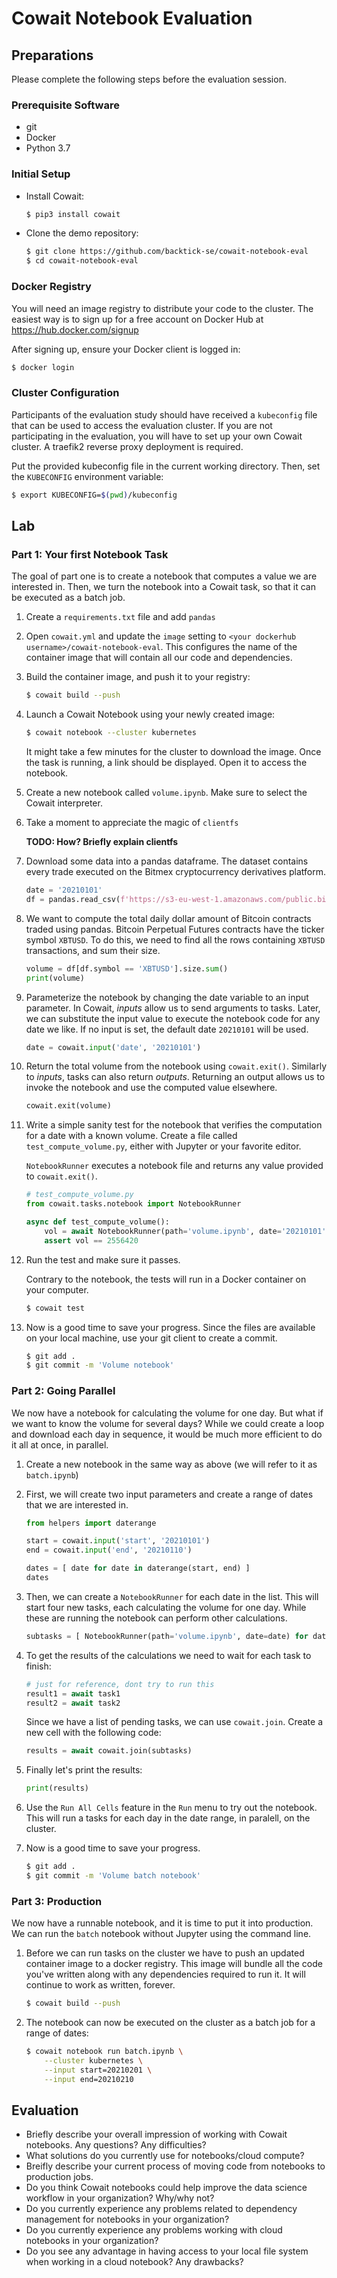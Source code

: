 # Cowait Notebook Evaluation

## Preparations

Please complete the following steps before the evaluation session.

### Prerequisite Software
- git
- Docker
- Python 3.7

### Initial Setup
- Install Cowait:
  ```bash
  $ pip3 install cowait
  ```
- Clone the demo repository:
  ```bash
  $ git clone https://github.com/backtick-se/cowait-notebook-eval
  $ cd cowait-notebook-eval
  ```

### Docker Registry

You will need an image registry to distribute your code to the cluster. The easiest way is to sign up for a free account on Docker Hub at https://hub.docker.com/signup 

After signing up, ensure your Docker client is logged in:

```bash
$ docker login
```

### Cluster Configuration

Participants of the evaluation study should have received a `kubeconfig` file that can be used to access the evaluation cluster. If you are not participating in the evaluation, you will have to set up your own Cowait cluster. A traefik2 reverse proxy deployment is required.

Put the provided kubeconfig file in the current working directory. Then, set the `KUBECONFIG` environment variable:
```bash
$ export KUBECONFIG=$(pwd)/kubeconfig
```

## Lab

### Part 1: Your first Notebook Task

The goal of part one is to create a notebook that computes a value we are interested in. Then, we turn the notebook into a Cowait task, so that it can be executed as a batch job.

1. Create a `requirements.txt` file and add `pandas`

1. Open `cowait.yml` and update the `image` setting to `<your dockerhub username>/cowait-notebook-eval`. This configures the name of the container image that will contain all our code and dependencies.

1. Build the container image, and push it to your registry:
   ```bash
   $ cowait build --push
   ```

1. Launch a Cowait Notebook using your newly created image: 
   ```bash
   $ cowait notebook --cluster kubernetes
   ```
   It might take a few minutes for the cluster to download the image. Once the task is running, a link should be displayed. Open it to access the notebook.

1. Create a new notebook called `volume.ipynb`. Make sure to select the Cowait interpreter.

1. Take a moment to appreciate the magic of `clientfs`

   **TODO: How? Briefly explain clientfs**

1. Download some data into a pandas dataframe. The dataset contains every trade executed on the Bitmex cryptocurrency derivatives platform. 

   ```python
   date = '20210101'
   df = pandas.read_csv(f'https://s3-eu-west-1.amazonaws.com/public.bitmex.com/data/trade/{date}.csv.gz')
   ```

1. We want to compute the total daily dollar amount of Bitcoin contracts traded using pandas. Bitcoin Perpetual Futures contracts have the ticker symbol `XBTUSD`. To do this, we need to find all the rows containing `XBTUSD` transactions, and sum their size.

   ```python
   volume = df[df.symbol == 'XBTUSD'].size.sum()
   print(volume)
   ```

1. Parameterize the notebook by changing the date variable to an input parameter. In Cowait, *inputs* allow us to send arguments to tasks. Later, we can substitute the input value to execute the notebook code for any date we like. If no input is set, the default date `20210101` will be used.
  
   ```python
   date = cowait.input('date', '20210101')
   ```

1. Return the total volume from the notebook using `cowait.exit()`. Similarly to *inputs*, tasks can also return *outputs*. Returning an output allows us to invoke the notebook and use the computed value elsewhere.

   ```python
   cowait.exit(volume)
   ```

1. Write a simple sanity test for the notebook that verifies the computation for a date with a known volume. Create a file called `test_compute_volume.py`, either with Jupyter or your favorite editor.

   `NotebookRunner` executes a notebook file and returns any value provided to `cowait.exit()`.
   
   ```python
   # test_compute_volume.py
   from cowait.tasks.notebook import NotebookRunner

   async def test_compute_volume():
       vol = await NotebookRunner(path='volume.ipynb', date='20210101')
       assert vol == 2556420
   ```

1. Run the test and make sure it passes.

   Contrary to the notebook, the tests will run in a Docker container on your computer.

   ```bash
   $ cowait test
   ```

1. Now is a good time to save your progress. Since the files are available on your local machine, use your git client to create a commit.
   ```bash
   $ git add .
   $ git commit -m 'Volume notebook'
   ```

### Part 2: Going Parallel

We now have a notebook for calculating the volume for one day. But what if we want to know the volume for several days? While we could create a loop and download each day in sequence, it would be much more efficient to do it all at once, in parallel.

1. Create a new notebook in the same way as above (we will refer to it as `batch.ipynb`)

1. First, we will create two input parameters and create a range of dates that we are interested in.
   ```python
   from helpers import daterange

   start = cowait.input('start', '20210101')
   end = cowait.input('end', '20210110')

   dates = [ date for date in daterange(start, end) ]
   dates
   ```

1. Then, we can create a `NotebookRunner` for each date in the list.  This will start four new tasks, each calculating the volume for one day. While these are running the notebook can perform other calculations.
   ```python
   subtasks = [ NotebookRunner(path='volume.ipynb', date=date) for date in dates ]
   ```

1. To get the results of the calculations we need to wait for each task to finish:
   ```python
   # just for reference, dont try to run this
   result1 = await task1
   result2 = await task2
   ```
   Since we have a list of pending tasks, we can use `cowait.join`. Create a new cell with the following code:
   ```python
   results = await cowait.join(subtasks)
   ```

1. Finally let's print the results:
   ```python
   print(results)
   ```

1. Use the `Run All Cells` feature in the `Run` menu to try out the notebook. This will run a tasks for each day in the date range, in paralell, on the cluster.

1. Now is a good time to save your progress.
   ```bash
   $ git add .
   $ git commit -m 'Volume batch notebook'
   ```

### Part 3: Production

We now have a runnable notebook, and it is time to put it into production. We can run the `batch` notebook without Jupyter using the command line.

1. Before we can run tasks on the cluster we have to push an updated container image to a docker registry. This image will bundle all the code you've written along with any dependencies required to run it. It will continue to work as written, forever.
   ```bash
   $ cowait build --push
   ```

2. The notebook can now be executed on the cluster as a batch job for a range of dates:
   ```bash
   $ cowait notebook run batch.ipynb \
       --cluster kubernetes \
       --input start=20210201 \
       --input end=20210210
   ```

## Evaluation
- Briefly describe your overall impression of working with Cowait notebooks.  Any questions? Any difficulties?
- What solutions do you currently use for notebooks/cloud compute?
- Breifly describe your current process of moving code from notebooks to production jobs.
- Do you think Cowait notebooks could help improve the data science workflow in your organization? Why/why not? 
- Do you currently experience any problems related to dependency management for notebooks in your organization?
- Do you currently experience any problems working with cloud notebooks in your organization?
- Do you see any advantage in having access to your local file system when working in a cloud notebook? Any drawbacks?

